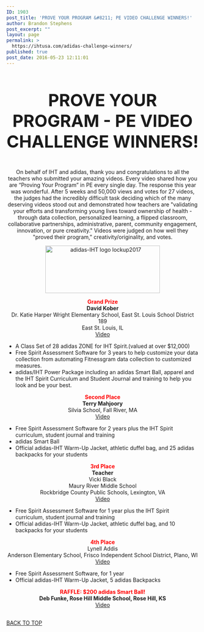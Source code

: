 ```yaml
---
ID: 1903
post_title: 'PROVE YOUR PROGRAM &#8211; PE VIDEO CHALLENGE WINNERS!'
author: Brandon Stephens
post_excerpt: ""
layout: page
permalink: >
  https://ihtusa.com/adidas-challenge-winners/
published: true
post_date: 2016-05-23 12:11:01
---
```

<div id="pl-1903"  class="panel-layout" ><div id="pg-1903-0"  class="panel-grid panel-no-style"  data-style="{&quot;background_display&quot;:&quot;tile&quot;}" ><div id="pgc-1903-0-0"  class="panel-grid-cell"  data-weight="1" ><div id="panel-1903-0-0-0" class="so-panel widget widget_black-studio-tinymce widget_black_studio_tinymce panel-first-child" data-index="0" data-style="{&quot;background_display&quot;:&quot;tile&quot;,&quot;featured_widgets&quot;:&quot;&quot;,&quot;bigger_title&quot;:&quot;&quot;}" ><div class="textwidget"><h3 style="font-size: 44px; text-align: center;">PROVE YOUR PROGRAM - PE VIDEO CHALLENGE WINNERS!</h3></div></div><div id="panel-1903-0-0-1" class="so-panel widget widget_black-studio-tinymce widget_black_studio_tinymce panel-last-child" data-index="1" data-style="{&quot;background_image_attachment&quot;:false,&quot;background_display&quot;:&quot;tile&quot;,&quot;featured_widgets&quot;:&quot;&quot;,&quot;bigger_title&quot;:&quot;&quot;}" ><div class="textwidget"><p style="text-align: center;">On behalf of IHT and adidas, thank you and congratulations to all the teachers who submitted your amazing videos. Every video shared how you are “Proving Your Program” in PE every single day. The response this year was wonderful. After 5 weeks and 50,000 views and votes for 27 videos, the judges had the incredibly difficult task deciding which of the many deserving videos stood out and demonstrated how teachers are "validating your efforts and transforming young lives toward ownership of health - through data collection, personalized learning, a flipped classroom, collaborative partnerships, administrative, parent, community engagement, innovation, or pure creativity." Videos were judged on how well they "proved their program," creativity/originality, and votes.</p><p style="text-align: center;"><a href="https://ihtusa.com/wp-content/uploads/2015/07/BOS-IHT_lockup_h_4Cp.png"><img class="aligncenter wp-image-5503 size-medium" src="https://ihtusa.com/wp-content/uploads/2015/07/BOS-IHT_lockup_h_4Cp-300x124.png" alt="adidas-IHT logo lockup2017" width="300" height="124" /></a></p><div align="center"><div><strong><span style="color: red;">Grand Prize</span></strong></div><div><strong>David Kober</strong></div></div><div align="center">Dr. Katie Harper Wright Elementary School, East St. Louis School District 189</div><div align="center">East St. Louis, IL</div><div align="center"><a href="https://ihtusa.wishpond.com/prove-your-program-video-contest/entries/154973724" shape="rect">Video</a></div><div align="left"><ul><li>A Class Set of 28 adidas ZONE for IHT Spirit.(valued at over $12,000)</li><li>Free Spirit Assessment Software for 3 years to help customize your data collection from automating Fitnessgram data collection to customized measures.</li><li>adidas/IHT Power Package including an adidas Smart Ball, apparel and the IHT Spirit Curriculum and Student Journal and training to help you look and be your best.</li></ul><div style="text-align: center;"><strong><span style="color: red;">Second Place</span></strong><br /> <strong>Terry Mahjoory</strong></div><div style="text-align: center;">Silvia School, Fall River, MA</div><div style="text-align: center;"><a href="https://ihtusa.wishpond.com/prove-your-program-video-contest/entries/151323282" target="_blank" rel="noopener">Video</a></div><div><ul><li style="text-align: left;">Free Spirit Assessment Software for 2 years plus the IHT Spirit curriculum, student journal and training</li><li style="text-align: left;">adidas Smart Ball</li><li style="text-align: left;">Official adidas-IHT Warm-Up Jacket, athletic duffel bag, and 25 adidas backpacks for your students</li></ul><div align="center"><strong><span style="color: red;">3rd Place</span></strong></div><div align="center"><strong>Teacher</strong></div><div align="center">Vicki Black</div><div align="center"><div>Maury River Middle School</div><div>Rockbridge County Public Schools, Lexington, VA<br /> <a href="https://ihtusa.wishpond.com/prove-your-program-video-contest/entries/154373886" target="_blank" rel="noopener" shape="rect">Video</a></div><ul><li style="text-align: left;">Free Spirit Assessment Software for 1 year plus the IHT Spirit curriculum, student journal and training</li><li style="text-align: left;">Official adidas-IHT Warm-Up Jacket, athletic duffel bag, and 10 backpacks for your students</li></ul></div><div align="center"><strong><span style="color: red;">4th Place</span></strong></div><div align="center">Lynell Addis</div><div align="center">Anderson Elementary School, Frisco Independent School District, Plano, WI<br /> <a href="https://ihtusa.wishpond.com/prove-your-program-video-contest/entries/151258992" target="_blank" rel="noopener" shape="rect">Video</a></div><ul><li>Free Spirit Assessment Software, for 1 year</li><li>Official adidas-IHT Warm-Up Jacket, 5 adidas Backpacks</li></ul><div align="center"><strong><span style="color: red;">RAFFLE: $200 adidas Smart Ball!</span></strong><br /> <strong>Deb Funke, Rose Hill Middle School, Rose Hill, KS</strong></div><div align="center"><a href="https://ihtusa.wishpond.com/prove-your-program-video-contest/entries/154357983" target="_blank" rel="noopener" shape="rect">Video</a></div></div></div></div></div></div></div><div id="pg-1903-1"  class="panel-grid panel-has-style"  data-style="{&quot;background_image_attachment&quot;:&quot;593&quot;,&quot;background_display&quot;:&quot;tile&quot;,&quot;row_stretch&quot;:&quot;full&quot;}" ><div class="siteorigin-panels-stretch panel-row-style panel-row-style-for-1903-1" data-stretch-type="full" ><div id="pgc-1903-1-0"  class="panel-grid-cell"  data-weight="1" ><div id="panel-1903-1-0-0" class="so-panel widget widget_pw_call_to_action widget-call-to-action panel-first-child panel-last-child" data-index="2" data-style="{&quot;background_display&quot;:&quot;tile&quot;,&quot;featured_widgets&quot;:&quot;&quot;,&quot;bigger_title&quot;:&quot;&quot;}" >				<div class="call-to-action">
					<div class="call-to-action__text">
											</div>
					<div class="call-to-action__button">
						<a href="#TOP">BACK TO TOP</a>					</div>
				</div>
			</div></div></div></div></div>

<style type="text/css" class="panels-style" data-panels-style-for-post="1903">@import url(https://ihtusa.com/wp-content/plugins/siteorigin-panels/inc/../css/front-flex.css); #pgc-1903-0-0 , #pgc-1903-1-0 { width:100%;width:calc(100% - ( 0 * 30px ) ) } #pg-1903-0 , #pl-1903 .so-panel { margin-bottom:30px } #pl-1903 .so-panel:last-child { margin-bottom:0px } #pg-1903-1> .panel-row-style { background-image:url(https://ihtusa.com/wp-content/uploads/2015/04/Dark-Blue-Diamond-Banner.jpg);background-repeat:repeat } @media (max-width:780px){ #pg-1903-0.panel-no-style, #pg-1903-0.panel-has-style > .panel-row-style , #pg-1903-1.panel-no-style, #pg-1903-1.panel-has-style > .panel-row-style { -webkit-flex-direction:column;-ms-flex-direction:column;flex-direction:column } #pg-1903-0 .panel-grid-cell , #pg-1903-1 .panel-grid-cell { margin-right:0 } #pg-1903-0 .panel-grid-cell , #pg-1903-1 .panel-grid-cell { width:100% } #pl-1903 .panel-grid-cell { padding:0 } #pl-1903 .panel-grid .panel-grid-cell-empty { display:none } #pl-1903 .panel-grid .panel-grid-cell-mobile-last { margin-bottom:0px }  } </style>